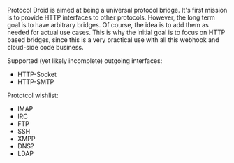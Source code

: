 Protocol Droid is aimed at being a universal protocol bridge. It's first mission is to provide HTTP interfaces to other protocols. However, the long term goal is to have arbitrary bridges. Of course, the idea is to add them as needed for actual use cases. This is why the initial goal is to focus on HTTP based bridges, since this is a very practical use with all this webhook and cloud-side code business.

Supported (yet likely incomplete) outgoing interfaces:
 * HTTP-Socket
 * HTTP-SMTP

Prototcol wishlist:
 * IMAP
 * IRC
 * FTP
 * SSH
 * XMPP
 * DNS?
 * LDAP